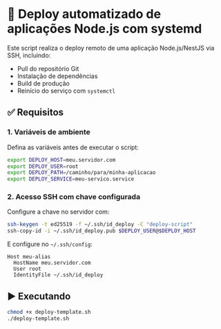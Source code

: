 # 🚀 Deploy automatizado de aplicações Node.js com systemd

Este script realiza o deploy remoto de uma aplicação Node.js/NestJS via SSH, incluindo:
- Pull do repositório Git
- Instalação de dependências
- Build de produção
- Reinício do serviço com `systemctl`

## ✅ Requisitos

### 1. Variáveis de ambiente

Defina as variáveis antes de executar o script:

```bash
export DEPLOY_HOST=meu.servidor.com
export DEPLOY_USER=root
export DEPLOY_PATH=/caminho/para/minha-aplicacao
export DEPLOY_SERVICE=meu-servico.service
```

### 2. Acesso SSH com chave configurada

Configure a chave no servidor com:

```bash
ssh-keygen -t ed25519 -f ~/.ssh/id_deploy -C "deploy-script"
ssh-copy-id -i ~/.ssh/id_deploy.pub $DEPLOY_USER@$DEPLOY_HOST
```

E configure no `~/.ssh/config`:

```
Host meu-alias
  HostName meu.servidor.com
  User root
  IdentityFile ~/.ssh/id_deploy
```

## ▶️ Executando

```bash
chmod +x deploy-template.sh
./deploy-template.sh
```
